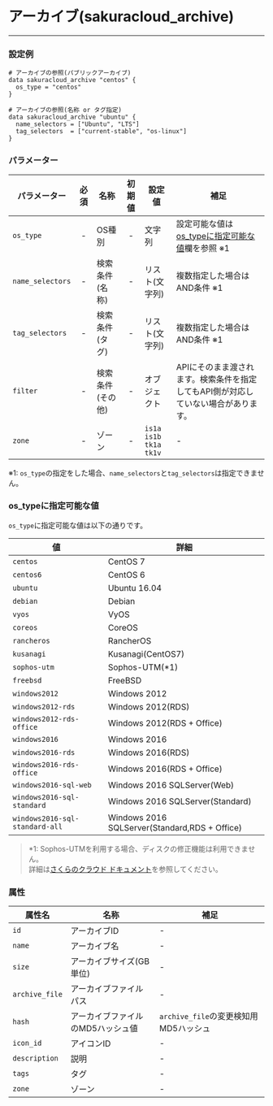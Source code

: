 # アーカイブ(sakuracloud_archive)

---

### 設定例

```hcl
# アーカイブの参照(パブリックアーカイブ)
data sakuracloud_archive "centos" {
  os_type = "centos"
}

# アーカイブの参照(名称 or タグ指定)
data sakuracloud_archive "ubuntu" {
  name_selectors = ["Ubuntu", "LTS"]
  tag_selectors  = ["current-stable", "os-linux"]
}
```

### パラメーター

|パラメーター         |必須  |名称                |初期値     |設定値                    |補足                                          |
|-------------------|:---:|--------------------|:--------:|------------------------|----------------------------------------------|
| `os_type`         | -   | OS種別             | -        | 文字列                  | 設定可能な値は[os_typeに指定可能な値](#os_type)欄を参照 ※1 |
| `name_selectors`  | -   | 検索条件(名称)      | -        | リスト(文字列)           | 複数指定した場合はAND条件 ※1 |
| `tag_selectors`   | -   | 検索条件(タグ)      | -        | リスト(文字列)           | 複数指定した場合はAND条件 ※1 |
| `filter`          | -   | 検索条件(その他)    | -        | オブジェクト             | APIにそのまま渡されます。検索条件を指定してもAPI側が対応していない場合があります。 |
| `zone`            | -   | ゾーン | - | `is1a`<br />`is1b`<br />`tk1a`<br />`tk1v` | - |

※1: `os_type`の指定をした場合、`name_selectors`と`tag_selectors`は指定できません。

### os_typeに指定可能な値

`os_type`に指定可能な値は以下の通りです。

|値|詳細                                          |
|---------------------------|--------------------|
| `centos`                  | CentOS 7|
| `centos6`                  | CentOS 6|
| `ubuntu`                  | Ubuntu 16.04|
| `debian`                  | Debian |
| `vyos`                    | VyOS|
| `coreos`                  | CoreOS|
| `rancheros`               | RancherOS|
| `kusanagi`                | Kusanagi(CentOS7)|
| `sophos-utm`              | Sophos-UTM(*1)|
| `freebsd`                 | FreeBSD|
| `windows2012`             | Windows 2012|
| `windows2012-rds`         | Windows 2012(RDS)|
| `windows2012-rds-office`  | Windows 2012(RDS + Office)|
| `windows2016`             | Windows 2016|
| `windows2016-rds`         | Windows 2016(RDS)|
| `windows2016-rds-office`  | Windows 2016(RDS + Office)|
| `windows2016-sql-web`     | Windows 2016 SQLServer(Web)|
| `windows2016-sql-standard`| Windows 2016 SQLServer(Standard)|
| `windows2016-sql-standard-all` | Windows 2016 SQLServer(Standard,RDS + Office)|

> *1: Sophos-UTMを利用する場合、ディスクの修正機能は利用できません。  
>     詳細は[さくらのクラウド ドキュメント](https://manual.sakura.ad.jp/cloud/os-packages/sophosutm.html)を参照してください。

### 属性

|属性名                | 名称                    | 補足                                        |
|---------------------|------------------------|--------------------------------------------|
| `id`                | アーカイブID             | -                                          |
| `name`              | アーカイブ名             | -         |
| `size`              | アーカイブサイズ(GB単位)  | -        |
| `archive_file`      | アーカイブファイルパス    | -          |
| `hash`              | アーカイブファイルのMD5ハッシュ値| `archive_file`の変更検知用MD5ハッシュ |
| `icon_id`           | アイコンID         |  - |
| `description`       | 説明  | -  |
| `tags`              | タグ | -  |
| `zone`              | ゾーン | -  |

